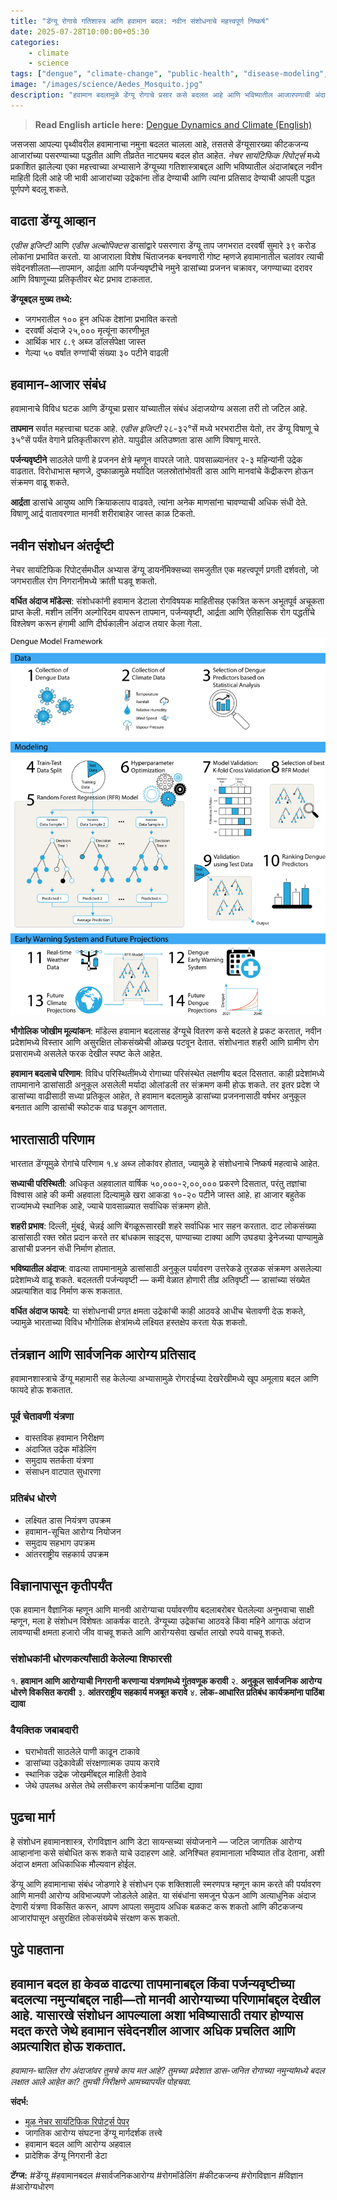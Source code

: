 ```yaml
---
title: "डेंग्यू रोगाचे गतिशास्त्र आणि हवामान बदल: नवीन संशोधनाचे महत्त्वपूर्ण निष्कर्ष"
date: 2025-07-28T10:00:00+05:30
categories:
    - climate
    - science
tags: ["dengue", "climate-change", "public-health", "disease-modeling", "epidemiology", "vector-borne", "tropical-disease", "predictions", "marathi"]
image: "/images/science/Aedes_Mosquito.jpg"
description: "हवामान बदलामुळे डेंग्यू रोगाचे प्रसार कसे बदलत आहे आणि भविष्यातील आजारपणाची अंदाजे कशी करता येतील, याबद्दल नवीन संशोधनाचे महत्त्वपूर्ण निष्कर्ष."
---
```


> **Read English article here:** [Dengue Dynamics and Climate (English)](/science/dengue-dynamics-predictions/)


जसजसा आपल्या पृथ्वीवरील हवामानाचा नमुना बदलत चालला आहे, तसतसे डेंग्यूसारख्या कीटकजन्य आजारांच्या पसरण्याच्या पद्धतीत आणि तीव्रतेत नाट्यमय बदल होत आहेत. *नेचर सायंटिफिक रिपोर्ट्स* मध्ये प्रकाशित झालेल्या एका महत्त्वाच्या अभ्यासाने डेंग्यूच्या गतिशास्त्राबद्दल आणि भविष्यातील अंदाजांबद्दल नवीन माहिती दिली आहे जी भावी आजारांच्या उद्रेकांना तोंड देण्याची आणि त्यांना प्रतिसाद देण्याची आपली पद्धत पूर्णपणे बदलू शकते.

## वाढता डेंग्यू आव्हान

*एडीस इजिप्टी* आणि *एडीस अल्बोपिक्टस* डासांद्वारे पसरणारा डेंग्यू ताप जगभरात दरवर्षी सुमारे ३९ करोड लोकांना प्रभावित करतो. या आजाराला विशेष चिंताजनक बनवणारी गोष्ट म्हणजे हवामानातील चलांवर त्याची संवेदनशीलता—तापमान, आर्द्रता आणि पर्जन्यवृष्टीचे नमुने डासांच्या प्रजनन चक्रावर, जगण्याच्या दरावर आणि विषाणूच्या प्रतिकृतीवर थेट प्रभाव टाकतात.

**डेंग्यूबद्दल मुख्य तथ्ये:**
- जगभरातील १०० हून अधिक देशांना प्रभावित करतो
- दरवर्षी अंदाजे २५,००० मृत्यूंना कारणीभूत
- आर्थिक भार ८.९ अब्ज डॉलर्सपेक्षा जास्त
- गेल्या ५० वर्षांत रुग्णांची संख्या ३० पटीने वाढली

## हवामान-आजार संबंध

हवामानाचे विविध घटक आणि डेंग्यूचा प्रसार यांच्यातील संबंध अंदाजयोग्य असला तरी तो जटिल आहे.

**तापमान** सर्वात महत्त्वाचा घटक आहे. *एडीस इजिप्टी* २८-३२°सें मध्ये भरभराटीस येतो, तर डेंग्यू विषाणू चे ३५°सें पर्यंत वेगाने प्रतिकृतीकारण होते. यापुढील अतिउष्णता डास आणि विषाणू मारते.

**पर्जन्यवृष्टीने** साठलेले पाणी हे प्रजनन क्षेत्रे म्हणून वापरले जाते. पावसाळ्यानंतर २-३ महिन्यांनी उद्रेक वाढतात. विरोधाभास म्हणजे, दुष्काळामुळे मर्यादित जलस्रोतांभोवती डास आणि मानवांचे केंद्रीकरण होऊन संक्रमण वाढू शकते.

**आर्द्रता** डासांचे आयुष्य आणि क्रियाकलाप वाढवते, त्यांना अनेक माणसांना चावण्याची अधिक संधी देते. विषाणू आर्द्र वातावरणात मानवी शरीराबाहेर जास्त काळ टिकतो.

## नवीन संशोधन अंतर्दृष्टी

नेचर सायंटिफिक रिपोर्ट्समधील अभ्यास डेंग्यू डायनॅमिक्सच्या समजुतीत एक महत्त्वपूर्ण प्रगती दर्शवतो, जो जगभरातील रोग निगरानीमध्ये क्रांती घडवू शकतो.

**वर्धित अंदाज मॉडेल्स**: संशोधकांनी हवामान डेटाला रोगविषयक माहितीसह एकत्रित करून अभूतपूर्व अचूकता प्राप्त केली. मशीन लर्निंग अल्गोरिदम वापरून तापमान, पर्जन्यवृष्टी, आर्द्रता आणि ऐतिहासिक रोग पद्धतींचे विश्लेषण करून हंगामी आणि दीर्घकालीन अंदाज तयार केला गेला.

![Model Framework](/images/science/dengue.png)

**भौगोलिक जोखीम मूल्यांकन**: मॉडेल्स हवामान बदलासह डेंग्यूचे वितरण कसे बदलते हे प्रकट करतात, नवीन प्रदेशांमध्ये विस्तार आणि असुरक्षित लोकसंख्येची ओळख पटवून देतात. संशोधनात शहरी आणि ग्रामीण रोग प्रसारामध्ये असलेले फरक देखील स्पष्ट केले आहेत.

**हवामान बदलाचे परिणाम**: विविध परिस्थितींमध्ये रोगाच्या परिसंस्थेत लक्षणीय बदल दिसतात. काही प्रदेशांमध्ये तापमानाने डासांसाठी अनुकूल असलेली मर्यादा ओलांडली तर संक्रमण कमी होऊ शकते. तर इतर प्रदेश जे डासांच्या वाढीसाठी सध्या प्रतिकूल आहेत, ते हवामान बदलामुळे डासांच्या प्रजननासाठी वर्षभर अनुकूल बनतात आणि डासांची स्फोटक वाढ घडवून आणतात.

## भारतासाठी परिणाम

भारतात डेंग्यूमुळे रोगांचे परिणाम १.४ अब्ज लोकांवर होतात, ज्यामुळे हे संशोधनाचे निष्कर्ष महत्वाचे आहेत.

**सध्याची परिस्थिती**: अधिकृत अहवालात वार्षिक ५०,०००-२,००,००० प्रकरणे दिसतात, परंतु तज्ञांचा विश्वास आहे की कमी अहवाला दिल्यामुळे  खरा आकडा १०-२० पटीने जास्त आहे. हा आजार बहुतेक राज्यांमध्ये स्थानिक आहे, ज्याचे पावसाळ्यात सर्वाधिक संक्रमण होते.

**शहरी प्रभाव**: दिल्ली, मुंबई, चेन्नई आणि बेंगळूरूसारखी शहरे सर्वाधिक भार सहन करतात. दाट लोकसंख्या डासांसाठी रक्त स्रोत प्रदान करते तर बांधकाम साइट्स, पाण्याच्या टाक्या आणि उघड्या ड्रेनेजच्या पाण्यामुळे डासांची प्रजनन संधी निर्माण होतात.

**भविष्यातील अंदाज**: वाढत्या तापमानामुळे डासांसाठी अनुकूल पर्यावरण उत्तरेकडे तुरळक संक्रमण असलेल्या प्रदेशांमध्ये वाढू शकते. बदलतती पर्जन्यवृष्टी — कमी वेळात होणारी तीव्र अतिवृष्टी — डासांच्या संख्येत अप्रत्याशित वाढ निर्माण करू शकतात.

**वर्धित अंदाज फायदे**: या संशोधनाची प्रगत क्षमता उद्रेकांची काही आठवडे आधीच चेतावणी देऊ शकते, ज्यामुळे भारताच्या विविध भौगोलिक क्षेत्रांमध्ये लक्ष्यित हस्तक्षेप करता येऊ शकतो.

## तंत्रज्ञान आणि सार्वजनिक आरोग्य प्रतिसाद

हवामानशास्त्राचे डेंग्यू महामारी सह केलेल्या अभ्यासामुळे रोगराईच्या देखरेखीमध्ये खूप अमूलाग्र बदल आणि फायदे होऊ शकतात. 

### पूर्व चेतावणी यंत्रणा
- वास्तविक हवामान निरीक्षण
- अंदाजित उद्रेक मॉडेलिंग
- समुदाय सतर्कता यंत्रणा
- संसाधन वाटपात सुधारणा

### प्रतिबंध धोरणे
- लक्ष्यित डास नियंत्रण उपक्रम
- हवामान-सूचित आरोग्य नियोजन
- समुदाय सहभाग उपक्रम
- आंतरराष्ट्रीय सहकार्य उपक्रम

## विज्ञानापासून कृतीपर्यंत

एक हवामान वैज्ञानिक म्हणून आणि मानवी आरोग्याचा पर्यावरणीय बदलाबरोबर घेतलेल्या अनुभवाचा साक्षी म्हणून, मला हे संशोधन विशेषतः आकर्षक वाटते. डेंग्यूच्या उद्रेकांचा आठवडे किंवा महिने आगाऊ अंदाज लावण्याची क्षमता हजारो जीव वाचवू शकते आणि आरोग्यसेवा खर्चात लाखो रुपये वाचवू शकते.

### संशोधकांनी धोरणकर्त्यांसाठी केलेल्या शिफारसी
१. **हवामान आणि आरोग्याची निगरानी करणाऱ्या यंत्रणांमध्ये गुंतवणूक करावी**
२. **अनुकूल सार्वजनिक आरोग्य धोरणे विकसित करावी**
३. **आंतरराष्ट्रीय सहकार्य मजबूत करावे**
४. **लोक-आधारित प्रतिबंध कार्यक्रमांना पाठिंबा द्यावा**

### वैयक्तिक जबाबदारी
- घराभोवती साठलेले पाणी काढून टाकावे
- डासांच्या उद्रेकावेळी संरक्षणात्मक उपाय करावे
- स्थानिक उद्रेक जोखमींबद्दल माहिती ठेवावे 
- जेथे उपलब्ध असेल तेथे लसीकरण कार्यक्रमांना पाठिंबा द्यावा

## पुढचा मार्ग

हे संशोधन हवामानशास्त्र, रोगविज्ञान आणि डेटा सायन्सच्या संयोजनाने — जटिल जागतिक आरोग्य आव्हानांना कसे संबोधित करू शकते याचे उदाहरण आहे. अनिश्चित हवामानाला भविष्यात तोंड देताना, अशी अंदाज क्षमता अधिकाधिक मौल्यवान होईल.

डेंग्यू आणि हवामानाचा संबंध जोडणारे हे संशोधन एक शक्तिशाली स्मरणपत्र म्हणून काम करते की पर्यावरण आणि मानवी आरोग्य अविभाज्यपणे जोडलेले आहेत. या संबंधांना समजून घेऊन आणि अत्याधुनिक अंदाज देणारी यंत्रणा विकसित करून, आपण आपला समुदाय अधिक बळकट करू शकतो आणि कीटकजन्य आजारांपासून असुरक्षित लोकसंख्येचे संरक्षण करू शकतो.

## पुढे पाहताना

हवामान बदल हा केवळ वाढत्या तापमानाबद्दल किंवा पर्जन्यवृष्टीच्या बदलत्या नमुन्यांबद्दल नाही—तो मानवी आरोग्याच्या परिणामांबद्दल देखील आहे. यासारखे संशोधन आपल्याला अशा भविष्यासाठी तयार होण्यास मदत करते जेथे हवामान संवेदनशील आजार अधिक प्रचलित आणि अप्रत्याशित होऊ शकतात.
---

*हवामान-चालित रोग अंदाजांवर तुमचे काय मत आहे? तुमच्या प्रदेशात डास-जनित रोगाच्या नमुन्यांमध्ये बदल लक्षात आले आहेत का? तुमची निरीक्षणे आमच्यापर्यंत पोहचवा.*

**संदर्भ:**
- [मूळ नेचर सायंटिफिक रिपोर्ट्स पेपर](https://www.nature.com/articles/s41598-025-85437-w)
- जागतिक आरोग्य संघटना डेंग्यू मार्गदर्शक तत्त्वे
- हवामान बदल आणि आरोग्य अहवाल
- प्रादेशिक डेंग्यू निगरानी डेटा

**टॅग्ज:** #डेंग्यू #हवामानबदल #सार्वजनिकआरोग्य #रोगमॉडेलिंग #कीटकजन्य #रोगविज्ञान #विज्ञान #आरोग्यधोरण
